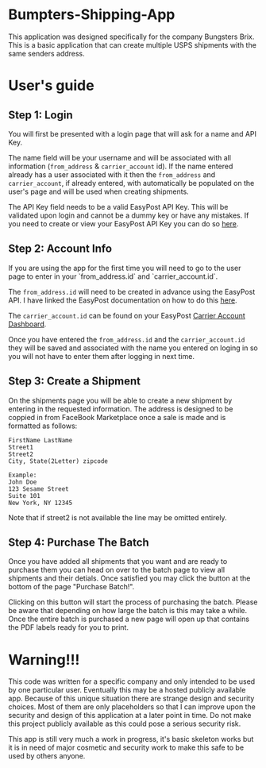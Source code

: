 # Bumpters-Shipping-App

This application was designed specifically for the company Bungsters Brix. This is a basic application that can create multiple USPS shipments with the same senders address.

# User's guide

<h2>Step 1: Login</h2>
You will first be presented with a login page that will ask for a name and API Key. 

The name field will be your username and will be associated with all information (`from_address` & `carrier_account` id). If the name entered already has a user associated with it then the `from_address` and `carrier_account`, if already entered, with automatically be populated on the user's page and will be used when creating shipments.

The API Key field needs to be a valid EasyPost API Key. This will be validated upon login and cannot be a dummy key or have any mistakes. If you need to create or view your EasyPost API Key you can do so [here](https://www.easypost.com/account/api-keys).


<h2>Step 2: Account Info</h2>
If you are using the app for the first time you will need to go to the user page to enter in your `from_address.id` and `carrier_account.id`.

The `from_address.id` will need to be created in advance using the EasyPost API. I have linked the EasyPost documentation on how to do this [here](https://www.easypost.com/docs/api/python#addresses).

The `carrier_account.id` can be found on your EasyPost [Carrier Account Dashboard](https://www.easypost.com/account/carriers).

Once you have entered the `from_address.id` and the `carrier_account.id` they will be saved and associated with the name you entered on loging in so you will not have to enter them after logging in next time.

<h2>Step 3: Create a Shipment</h2>
On the shipments page you will be able to create a new shipment by entering in the requested information. The address is designed to be coppied in from FaceBook Marketplace once a sale is made and is formatted as follows:

```
FirstName LastName
Street1
Street2
City, State(2Letter) zipcode

Example:
John Doe
123 Sesame Street
Suite 101
New York, NY 12345
```
Note that if street2 is not available the line may be omitted entirely.

<h2>Step 4: Purchase The Batch</h2>
Once you have added all shipments that you want and are ready to purchase them you can head on over to the batch page to view all shipments and their detials. Once satisfied you may click the button at the bottom of the page "Purchase Batch!".

Clicking on this button will start the process of purchasing the batch. Please be aware that depending on how large the batch is this may take a while. Once the entire batch is purchased a new page will open up that contains the PDF labels ready for you to print.



<h1>Warning!!!</h1>
This code was written for a specific company and only intended to be used by one particular user. Eventually this may be a hosted publicly available app. Because of this unique situation there are strange design and security choices. Most of them are only placeholders so that I can improve upon the security and design of this application at a later point in time. Do not make this project publicly available as this could pose a serious security risk.

This app is still very much a work in progress, it's basic skeleton works but it is in need of major cosmetic and security work to make this safe to be used by others anyone.